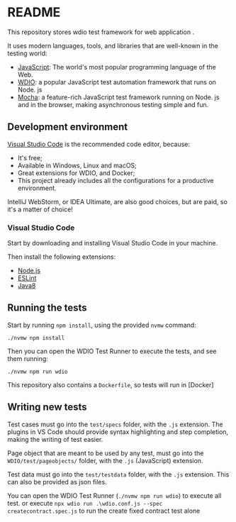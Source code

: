 # README

This repository stores wdio test framework for web application .

It uses modern languages, tools, and libraries that are well-known in the testing world:

- [JavaScript](https://www.javascript.com/): The world's most popular programming language of the Web.
- [WDIO](https://webdriver.io/): a popular JavaScript test automation framework that runs on Node. js
- [Mocha](https://mochajs.org/): a feature-rich JavaScript test framework running on Node. js and in the browser, making asynchronous testing simple and fun.


## Development environment

[Visual Studio Code](https://code.visualstudio.com/) is the recommended code editor, because:

- It's free;
- Available in Windows, Linux and macOS;
- Great extensions for WDIO, and Docker;
- This project already includes all the configurations for a productive environment.

IntelliJ WebStorm, or IDEA Ultimate, are also good choices, but are paid, so it's a matter of choice!

### Visual Studio Code

Start by downloading and installing Visual Studio Code in your machine.

Then install the following extensions:

- [Node.js](https://nodejs.org/en/download/)
- [ESLint](https://marketplace.visualstudio.com/items?itemName=dbaeumer.vscode-eslint)
- [Java8](https://www.oracle.com/java/technologies/javase/javase8-archive-downloads.html)

## Running the tests

Start by running `npm install`, using the provided `nvmw` command:

    ./nvmw npm install

Then you can open the WDIO Test Runner to execute the tests, and see them running:

    ./nvmw npm run wdio


This repository also contains a `Dockerfile`, so tests will run in [Docker]

## Writing new tests

Test cases must go into the `test/specs` folder, with the `.js` extension. The plugins in VS Code should provide syntax highlighting and step completion, making the writing of test easier.

Page object that are meant to be used by any test, must go into the `WDIO/test/pageobjects/` folder, with the `.js` (JavaScript) extension.

Test data must go into the `test/testdata` folder, with the `.js` extension. This can also be provided as json files.

You can open the WDIO Test Runner (`./nvmw npm run wdio`) to execute all test.
or execute `npx wdio run .\wdio.conf.js --spec createcontract.spec.js` to run the create fixed contract test alone
